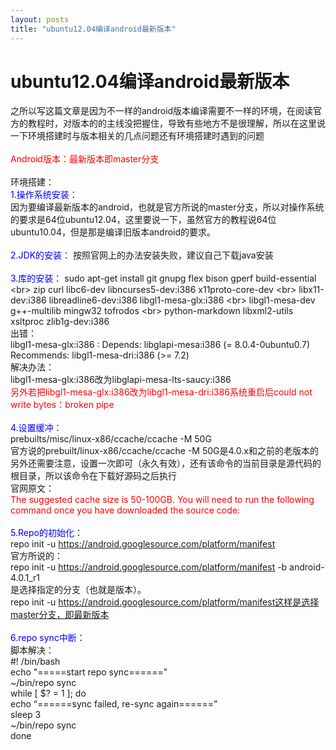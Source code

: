 ```yaml
---
layout: posts
title: "ubuntu12.04编译android最新版本"
---
```


# ubuntu12.04编译android最新版本
之所以写这篇文章是因为不一样的android版本编译需要不一样的环境，在阅读官方的教程时，对版本的的主线没把握住，导致有些地方不是很理解，所以在这里说一下环境搭建时与版本相关的几点问题还有环境搭建时遇到的问题<br><br>
<font color="red">Android版本：最新版本即master分支</font><br><br>
环境搭建：<br>
<font color="blue">1.操作系统安装：</font><br>
因为要编译最新版本的android，也就是官方所说的master分支，所以对操作系统的要求是64位ubuntu12.04，这里要说一下，虽然官方的教程说64位ubuntu10.04，但是那是编译旧版本android的要求。<br><br>
<font color="blue">2.JDK的安装：</font>
按照官网上的办法安装失败，建议自己下载java安装<br><br>
<font color="blue">3.库的安装：</font>
sudo apt-get install git gnupg flex bison gperf build-essential \<br>
  zip curl libc6-dev libncurses5-dev:i386 x11proto-core-dev \<br>
  libx11-dev:i386 libreadline6-dev:i386 libgl1-mesa-glx:i386 \<br>
  libgl1-mesa-dev g++-multilib mingw32 tofrodos \<br>
  python-markdown libxml2-utils xsltproc zlib1g-dev:i386<br>
出错：<br>
libgl1-mesa-glx:i386 : Depends: libglapi-mesa:i386 (= 8.0.4-0ubuntu0.7)<br>
Recommends: libgl1-mesa-dri:i386 (>= 7.2)<br>
解决办法：<br>
libgl1-mesa-glx:i386改为libglapi-mesa-lts-saucy:i386<br>
<font color="red">另外若把libgl1-mesa-glx:i386改为libgl1-mesa-dri:i386系统重启后could not write bytes：broken pipe</font><br><br>
<font color="blue">4.设置缓冲：</font><br>
prebuilts/misc/linux-x86/ccache/ccache -M 50G<br>
官方说的prebuilt/linux-x86/ccache/ccache -M 50G是4.0.x和之前的老版本的<br>
另外还需要注意，设置一次即可（永久有效），还有该命令的当前目录是源代码的根目录，所以该命令在下载好源码之后执行<br>
官网原文：<br>
<font color="red">
The suggested cache size is 50-100GB. You will need to run the following command once you have downloaded the source code:</font><br><br>
<font color="blue">5.Repo的初始化：</font><br>
repo init -u https://android.googlesource.com/platform/manifest<br>
官方所说的：<br>
repo init -u https://android.googlesource.com/platform/manifest -b android-4.0.1_r1<br>
是选择指定的分支（也就是版本）。<br>
repo init -u https://android.googlesource.com/platform/manifest这样是选择master分支，即最新版本<br><br>
<font color="blue">6.repo sync中断：</font><br>
脚本解决：<br>
\#! /bin/bash<br>
echo "=====start repo sync======"<br>
~/bin/repo sync<br>
while [ $? = 1 ]; do <br>
echo “======sync failed, re-sync again======”<br>
sleep 3<br>
~/bin/repo sync<br>
done<br>